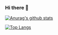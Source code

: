 ### Hi there 👋

<!--
**slydeveloper/slydeveloper** is a ✨ _special_ ✨ repository because its `README.md` (this file) appears on your GitHub profile.

Here are some ideas to get you started:

- 🔭 I’m currently working on ...
- 🌱 I’m currently learning ...
- 👯 I’m looking to collaborate on ...
- 🤔 I’m looking for help with ...
- 💬 Ask me about ...
- 📫 How to reach me: ...
- 😄 Pronouns: ...
- ⚡ Fun fact: ...
-->

[![Anurag's github stats](https://github-readme-stats.vercel.app/api?username=slydeveloper&count_private=true&show_icons=true&theme=react)](https://github.com/slydeveloper)

[![Top Langs](https://github-readme-stats.vercel.app/api/top-langs/?username=slydeveloper&hide=css,html&count_private=true&show_icons=true&layout=compact&theme=react)](https://github.com/slydeveloper)
